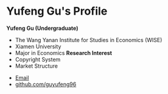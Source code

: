 # Yufeng Gu's Profile
**Yufeng Gu (Undergraduate)**
- The Wang Yanan Institute for Studies in Economics (WISE)
- Xiamen University
- Major in Economics
**Research Interest**
- Copyright System
- Market Structure


<footer>
	    		<ul>
	        		<li><a href="mailto:guyf96@qq.com">Email</a></li>
	        		<li><a href="https://github.com/guyufeng96">github.com/guyufeng96</a></li>
				</ul>
			</footer>
